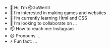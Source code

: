 - 👋 Hi, I’m @GoWerIII
- 👀 I’m interested in making games and websites
- 🌱 I’m currently learning Html and CSS
- 💞️ I’m looking to collaborate on ...
- 📫 How to reach me: Instagram
- 😄 Pronouns: ...
- ⚡ Fun fact: ...

<!---
GoWerIII/GoWerIII is a ✨ special ✨ repository because its `README.md` (this file) appears on your GitHub profile.
You can click the Preview link to take a look at your changes.
--->
